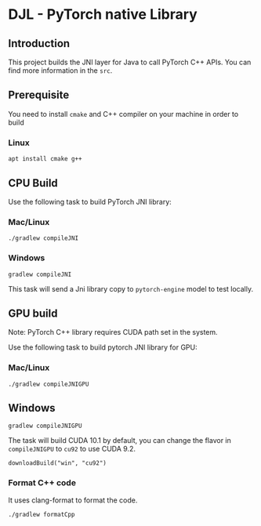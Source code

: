# DJL - PyTorch native Library

## Introduction
This project builds the JNI layer for Java to call PyTorch C++ APIs.
You can find more information in the `src`.

## Prerequisite
You need to install `cmake` and C++ compiler on your machine in order to build

### Linux

```
apt install cmake g++
```

## CPU Build

Use the following task to build PyTorch JNI library:

### Mac/Linux

```
./gradlew compileJNI
```

### Windows

```
gradlew compileJNI
```

This task will send a Jni library copy to `pytorch-engine` model to test locally.

## GPU build
Note: PyTorch C++ library requires CUDA path set in the system.

Use the following task to build pytorch JNI library for GPU:

### Mac/Linux

```
./gradlew compileJNIGPU
```

## Windows

```
gradlew compileJNIGPU
```

The task will build CUDA 10.1 by default, you can change the flavor in `compileJNIGPU` to `cu92` to use CUDA 9.2.

```
downloadBuild("win", "cu92")
```

### Format C++ code
It uses clang-format to format the code.

```
./gradlew formatCpp
```
